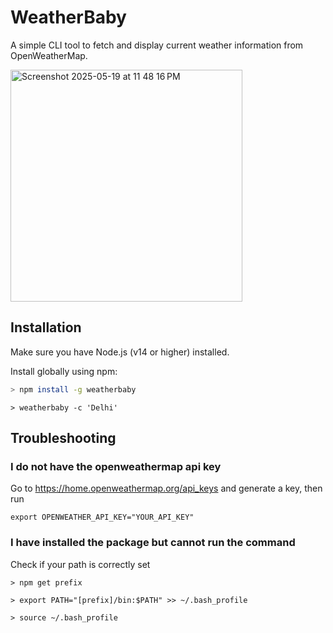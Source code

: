 # WeatherBaby

A simple CLI tool to fetch and display current weather information from OpenWeatherMap.

<img width="371" alt="Screenshot 2025-05-19 at 11 48 16 PM" src="https://github.com/user-attachments/assets/c5e21b10-de16-4a0d-b55d-b8f3692d77a0" />

## Installation

Make sure you have Node.js (v14 or higher) installed.

Install globally using npm:
```bash
> npm install -g weatherbaby
````

````
> weatherbaby -c 'Delhi'
````
## Troubleshooting

### I do not have the openweathermap api key

Go to https://home.openweathermap.org/api_keys and generate a key, then run

    export OPENWEATHER_API_KEY="YOUR_API_KEY"

### I have installed the package but cannot run the command

Check if your path is correctly set


    > npm get prefix

    > export PATH="[prefix]/bin:$PATH" >> ~/.bash_profile
    
    > source ~/.bash_profile
